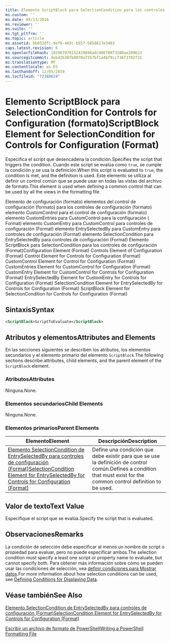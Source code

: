 ```yaml
---
title: Elemento ScriptBlock para SelectionCondition para los controles de configuración (Format) | Microsoft Docs
ms.custom: ''
ms.date: 09/13/2016
ms.reviewer: ''
ms.suite: ''
ms.tgt_pltfrm: ''
ms.topic: article
ms.assetid: bb032dfc-9ef6-403c-b557-5858617e3483
caps.latest.revision: 6
ms.openlocfilehash: 102987970152420896a0c986f0973280ae209623
ms.sourcegitcommit: debd2b38fb8070a7357bf1a4bf9cc736f3702f31
ms.translationtype: MT
ms.contentlocale: es-ES
ms.lasthandoff: 12/05/2019
ms.locfileid: "72368624"
---
```

# <a name="scriptblock-element-for-selectioncondition-for-controls-for-configuration-format"></a><span data-ttu-id="e32bb-102">Elemento ScriptBlock para SelectionCondition for Controls for Configuration (formato)</span><span class="sxs-lookup"><span data-stu-id="e32bb-102">ScriptBlock Element for SelectionCondition for Controls for Configuration (Format)</span></span>

<span data-ttu-id="e32bb-103">Especifica el script que desencadena la condición.</span><span class="sxs-lookup"><span data-stu-id="e32bb-103">Specifies the script that triggers the condition.</span></span> <span data-ttu-id="e32bb-104">Cuando este script se evalúa como `true`, se cumple la condición y se usa la definición.</span><span class="sxs-lookup"><span data-stu-id="e32bb-104">When this script is evaluated to `true`, the condition is met, and the definition is used.</span></span> <span data-ttu-id="e32bb-105">Este elemento se utiliza al definir un control común que se puede usar en todas las vistas del archivo de formato.</span><span class="sxs-lookup"><span data-stu-id="e32bb-105">This element is used when defining a common control that can be used by all the views in the formatting file.</span></span>

<span data-ttu-id="e32bb-106">Elemento de configuración (formato) elementos del control de configuración (formato) para los controles de configuración (formato) elemento CustomControl para el control de configuración (formato) elemento CustomEntries para CustomControl para la configuración ( Format) elemento CustomEntry para CustomControl para controles de configuración (Format) elemento EntrySelectedBy para CustomEntry para controles de configuración (Format) elemento SelectionCondition para EntrySelectedBy para controles de configuración (Format) Elemento ScriptBlock para SelectionCondition para los controles de configuración (Format)</span><span class="sxs-lookup"><span data-stu-id="e32bb-106">Configuration Element (Format) Controls Element of Configuration (Format) Control Element for Controls for Configuration (Format) CustomControl Element for Control for Configuration (Format) CustomEntries Element for CustomControl for Configuration (Format) CustomEntry Element for CustomControl for Controls for Configuration (Format) EntrySelectedBy Element for CustomEntry for Controls for Configuration (Format) SelectionCondition Element for EntrySelectedBy for Controls for Configuration (Format) ScriptBlock Element for SelectionCondition for Controls for Configuration (Format)</span></span>

## <a name="syntax"></a><span data-ttu-id="e32bb-107">Sintaxis</span><span class="sxs-lookup"><span data-stu-id="e32bb-107">Syntax</span></span>

```xml
<ScriptBlock>ScriptToEvaluate</ScriptBlock>
```

## <a name="attributes-and-elements"></a><span data-ttu-id="e32bb-108">Atributos y elementos</span><span class="sxs-lookup"><span data-stu-id="e32bb-108">Attributes and Elements</span></span>

<span data-ttu-id="e32bb-109">En las secciones siguientes se describen los atributos, los elementos secundarios y el elemento primario del elemento `ScriptBlock`.</span><span class="sxs-lookup"><span data-stu-id="e32bb-109">The following sections describe attributes, child elements, and the parent element of the `ScriptBlock` element.</span></span>

### <a name="attributes"></a><span data-ttu-id="e32bb-110">Atributos</span><span class="sxs-lookup"><span data-stu-id="e32bb-110">Attributes</span></span>

<span data-ttu-id="e32bb-111">Ninguna.</span><span class="sxs-lookup"><span data-stu-id="e32bb-111">None.</span></span>

### <a name="child-elements"></a><span data-ttu-id="e32bb-112">Elementos secundarios</span><span class="sxs-lookup"><span data-stu-id="e32bb-112">Child Elements</span></span>

<span data-ttu-id="e32bb-113">Ninguna.</span><span class="sxs-lookup"><span data-stu-id="e32bb-113">None.</span></span>

### <a name="parent-elements"></a><span data-ttu-id="e32bb-114">Elementos primarios</span><span class="sxs-lookup"><span data-stu-id="e32bb-114">Parent Elements</span></span>

|<span data-ttu-id="e32bb-115">Elemento</span><span class="sxs-lookup"><span data-stu-id="e32bb-115">Element</span></span>|<span data-ttu-id="e32bb-116">Descripción</span><span class="sxs-lookup"><span data-stu-id="e32bb-116">Description</span></span>|
|-------------|-----------------|
|[<span data-ttu-id="e32bb-117">Elemento SelectionCondition de EntrySelectedBy para controles de configuración (Format)</span><span class="sxs-lookup"><span data-stu-id="e32bb-117">SelectionCondition Element for EntrySelectedBy for Controls for Configuration (Format)</span></span>](./selectioncondition-element-for-entryselectedby-for-controls-for-configuration-format.md)|<span data-ttu-id="e32bb-118">Define una condición que debe existir para que se use la definición de control común.</span><span class="sxs-lookup"><span data-stu-id="e32bb-118">Defines a condition that must exist for the common control definition to be used.</span></span>|

## <a name="text-value"></a><span data-ttu-id="e32bb-119">Valor de texto</span><span class="sxs-lookup"><span data-stu-id="e32bb-119">Text Value</span></span>

<span data-ttu-id="e32bb-120">Especifique el script que se evalúa.</span><span class="sxs-lookup"><span data-stu-id="e32bb-120">Specify the script that is evaluated.</span></span>

## <a name="remarks"></a><span data-ttu-id="e32bb-121">Observaciones</span><span class="sxs-lookup"><span data-stu-id="e32bb-121">Remarks</span></span>

<span data-ttu-id="e32bb-122">La condición de selección debe especificar al menos un nombre de script o propiedad para evaluar, pero no puede especificar ambos.</span><span class="sxs-lookup"><span data-stu-id="e32bb-122">The selection condition must specify a least one script or property name to evaluate, but cannot specify both.</span></span> <span data-ttu-id="e32bb-123">Para obtener más información sobre cómo se pueden usar las condiciones de selección, vea [definir condiciones para Mostrar datos](./defining-conditions-for-displaying-data.md).</span><span class="sxs-lookup"><span data-stu-id="e32bb-123">For more information about how selection conditions can be used, see [Defining Conditions for Displaying Data](./defining-conditions-for-displaying-data.md).</span></span>

## <a name="see-also"></a><span data-ttu-id="e32bb-124">Véase también</span><span class="sxs-lookup"><span data-stu-id="e32bb-124">See Also</span></span>

[<span data-ttu-id="e32bb-125">Elemento SelectionCondition de EntrySelectedBy para controles de configuración (Format)</span><span class="sxs-lookup"><span data-stu-id="e32bb-125">SelectionCondition Element for EntrySelectedBy for Controls for Configuration (Format)</span></span>](./selectioncondition-element-for-entryselectedby-for-controls-for-configuration-format.md)

[<span data-ttu-id="e32bb-126">Escribir un archivo de formato de PowerShell</span><span class="sxs-lookup"><span data-stu-id="e32bb-126">Writing a PowerShell Formatting File</span></span>](./writing-a-powershell-formatting-file.md)

